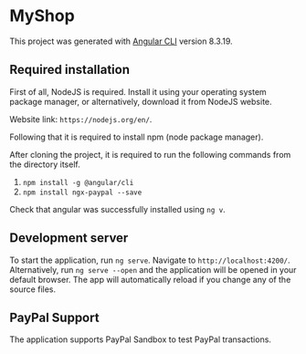 # MyShop

This project was generated with [Angular CLI](https://github.com/angular/angular-cli) version 8.3.19.

## Required installation

First of all, NodeJS is required. Install it using your operating system package manager, or alternatively, download it
from NodeJS website.

Website link: `https://nodejs.org/en/`.

Following that it is required to install npm (node package manager).

After cloning the project, it is required to run the following commands from the directory itself.
1. `npm install -g @angular/cli`
2. `npm install ngx-paypal --save`

Check that angular was successfully installed using `ng v`.

## Development server

To start the application, run `ng serve`. Navigate to `http://localhost:4200/`. Alternatively, run `ng serve --open` and the application will be opened in your default browser.
The app will automatically reload if you change any of the source files.

## PayPal Support

The application supports PayPal Sandbox to test PayPal transactions.

